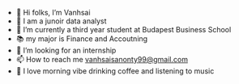 - 👋 Hi folks, I’m Vanhsai
- 👀 I am a junoir data analyst
- 🌱 I’m currently a third year student at Budapest Business School
- 📚 my major is Finance and Accoutning
- 💼 I’m looking for an internship
- 📫 How to reach me vanhsaisanonty99@gmail.com
- 🤪 I love morning vibe drinking coffee and listening to music



